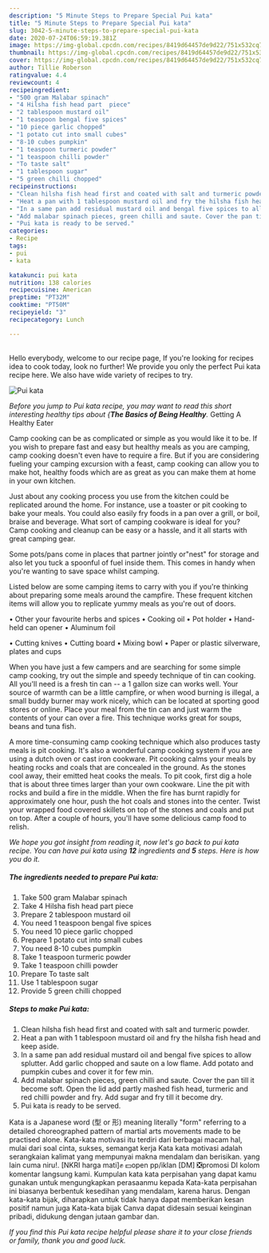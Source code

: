 ```yaml
---
description: "5 Minute Steps to Prepare Special Pui kata"
title: "5 Minute Steps to Prepare Special Pui kata"
slug: 3042-5-minute-steps-to-prepare-special-pui-kata
date: 2020-07-24T06:59:19.381Z
image: https://img-global.cpcdn.com/recipes/8419d64457de9d22/751x532cq70/pui-kata-recipe-main-photo.jpg
thumbnail: https://img-global.cpcdn.com/recipes/8419d64457de9d22/751x532cq70/pui-kata-recipe-main-photo.jpg
cover: https://img-global.cpcdn.com/recipes/8419d64457de9d22/751x532cq70/pui-kata-recipe-main-photo.jpg
author: Tillie Roberson
ratingvalue: 4.4
reviewcount: 4
recipeingredient:
- "500 gram Malabar spinach"
- "4 Hilsha fish head part  piece"
- "2 tablespoon mustard oil"
- "1 teaspoon bengal five spices"
- "10 piece garlic chopped"
- "1 potato cut into small cubes"
- "8-10 cubes pumpkin"
- "1 teaspoon turmeric powder"
- "1 teaspoon chilli powder"
- "To taste salt"
- "1 tablespoon sugar"
- "5 green chilli chopped"
recipeinstructions:
- "Clean hilsha fish head first and coated with salt and turmeric powder."
- "Heat a pan with 1 tablespoon mustard oil and fry the hilsha fish head and keep aside."
- "In a same pan add residual mustard oil and bengal five spices to allow splutter. Add garlic chopped and saute on a low flame. Add potato and pumpkin cubes and cover it for few min."
- "Add malabar spinach pieces, green chilli and saute. Cover the pan till it become soft. Open the lid add partly mashed fish head, turmeric and red chilli powder and fry. Add sugar and fry till it become dry."
- "Pui kata is ready to be served."
categories:
- Recipe
tags:
- pui
- kata

katakunci: pui kata 
nutrition: 138 calories
recipecuisine: American
preptime: "PT32M"
cooktime: "PT50M"
recipeyield: "3"
recipecategory: Lunch

---
```

<br>
Hello everybody, welcome to our recipe page, If you're looking for recipes idea to cook today, look no further! We provide you only the perfect Pui kata recipe here. We also have wide variety of recipes to try.
<br>


![Pui kata](https://img-global.cpcdn.com/recipes/8419d64457de9d22/751x532cq70/pui-kata-recipe-main-photo.jpg)

<i>Before you jump to Pui kata recipe, you may want to read this short interesting healthy tips about {<strong>The Basics of Being Healthy</strong>.</i>
Getting A Healthy Eater

    
Camp cooking can be as complicated or simple as you would like it to be. If you wish to prepare fast and easy but healthy meals as you are camping, camp cooking doesn't even have to require a fire. But if you are considering fueling your camping excursion with a feast, camp cooking can allow you to make hot, healthy foods which are as great as you can make them at home in your own kitchen.

 Just about any cooking process you use from the kitchen could be replicated around the home. For instance, use a toaster or pit cooking to bake your meals. You could also easily fry foods in a pan over a grill, or boil, braise and beverage. What sort of camping cookware is ideal for you? Camp cooking and cleanup can be easy or a hassle, and it all starts with great camping gear.

Some pots/pans come in places that partner jointly or"nest" for storage and also let you tuck a spoonful of fuel inside them. This comes in handy when you're wanting to save space whilst camping.

Listed below are some camping items to carry with you if you're thinking about preparing some meals around the campfire. These frequent kitchen items will allow you to replicate yummy meals as you're out of doors.


• Other your favourite herbs and spices
• Cooking oil
• Pot holder
• Hand-held can opener
• Aluminum foil

• Cutting knives
• Cutting board
• Mixing bowl
• Paper or plastic silverware, plates and cups

When you have just a few campers and are searching for some simple camp cooking, try out the simple and speedy technique of tin can cooking. All you'll need is a fresh tin can -- a 1 gallon size can works well. Your source of warmth can be a little campfire, or when wood burning is illegal, a small buddy burner may work nicely, which can be located at sporting good stores or online. Place your meal from the tin can and just warm the contents of your can over a fire.  This technique works great for soups, beans and tuna fish.

A more time-consuming camp cooking technique which also produces tasty meals is pit cooking.  It's also a wonderful camp cooking system if you are using a dutch oven or cast iron cookware. Pit cooking calms your meals by heating rocks and coals that are concealed in the ground. As the stones cool away, their emitted heat cooks the meals. To pit cook, first dig a hole that is about three times larger than your own cookware. Line the pit with rocks and build a fire in the middle. When the fire has burnt rapidly for approximately one hour, push the hot coals and stones into the center. Twist your wrapped food covered skillets on top of the stones and coals and put on top. After a couple of hours, you'll have some delicious camp food to relish.


<i>We hope you got insight from reading it, now let's go back to pui kata recipe. You can have pui kata using <strong>12</strong> ingredients and <strong>5</strong> steps. Here is how you do it.
</i>

##### The ingredients needed to prepare Pui kata:

1. Take 500 gram Malabar spinach
1. Take 4 Hilsha fish head part  piece
1. Prepare 2 tablespoon mustard oil
1. You need 1 teaspoon bengal five spices
1. You need 10 piece garlic chopped
1. Prepare 1 potato cut into small cubes
1. You need 8-10 cubes pumpkin
1. Take 1 teaspoon turmeric powder
1. Take 1 teaspoon chilli powder
1. Prepare To taste salt
1. Use 1 tablespoon sugar
1. Provide 5 green chilli chopped


##### Steps to make Pui kata:

1. Clean hilsha fish head first and coated with salt and turmeric powder.
1. Heat a pan with 1 tablespoon mustard oil and fry the hilsha fish head and keep aside.
1. In a same pan add residual mustard oil and bengal five spices to allow splutter. Add garlic chopped and saute on a low flame. Add potato and pumpkin cubes and cover it for few min.
1. Add malabar spinach pieces, green chilli and saute. Cover the pan till it become soft. Open the lid add partly mashed fish head, turmeric and red chilli powder and fry. Add sugar and fry till it become dry.
1. Pui kata is ready to be served.


Kata is a Japanese word (型 or 形) meaning literally &#34;form&#34; referring to a detailed choreographed pattern of martial arts movements made to be practised alone. Kata-kata motivasi itu terdiri dari berbagai macam hal, mulai dari soal cinta, sukses, semangat kerja Kata kata motivasi adalah serangkaian kalimat yang mempunyai makna mendalam dan berisikan. yang lain cuma niru!. [NKRI harga mati]✊ 💵open pp/iklan [DM] ❎promosi DI kolom komentar langsung kami. Kumpulan kata kata perpisahan yang dapat kamu gunakan untuk mengungkapkan perasaanmu kepada Kata-kata perpisahan ini biasanya berbentuk kesedihan yang mendalam, karena harus. Dengan kata-kata bijak, diharapkan untuk tidak hanya dapat memberikan kesan positif namun juga Kata-kata bijak Canva dapat didesain sesuai keinginan pribadi, didukung dengan jutaan gambar dan. 

<i>If you find this Pui kata recipe helpful please share it to your close friends or family, thank you and good luck.</i>
